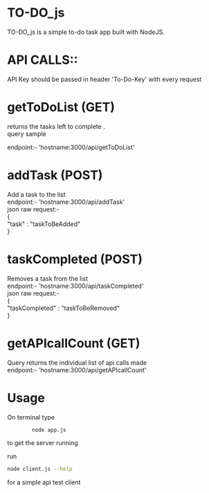 # TO-DO_js
TO-DO_js is a simple to-do task app built with NodeJS.
# API CALLS::
API Key  should be passed in header 'To-Do-Key' with every request
# getToDoList (GET)
returns the tasks left to complete .        
query sample        

endpoint:- 'hostname:3000/api/getToDoList'      

# addTask (POST)
Add a task to the list            
endpoint:- 'hostname:3000/api/addTask'      
json raw request:-      
{             
    "task"  : "taskToBeAdded"       
}       

# taskCompleted (POST)
Removes a task from the list        
endpoint:- 'hostname:3000/api/taskCompleted'        
json raw request:-      
{              
    "taskCompleted"  : "taskToBeRemoved"        
}       

# getAPIcallCount (GET) 
Query returns the individual list of api calls made     
endpoint:- 'hostname:3000/api/getAPIcallCount'      

# Usage 
On terminal type
```bash
        node app.js
```
to get the server running    

run  
```bash
node client.js --help 
```    

for a simple api test client



